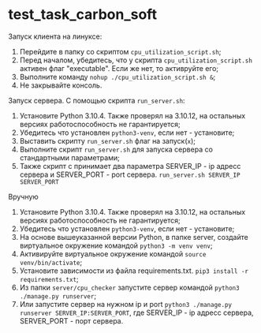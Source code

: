 # test_task_carbon_soft

Запуск клиента на линуксе:
1) Перейдите в папку со скриптом `cpu_utilization_script.sh`;
2) Перед началом, убедитесь, что у скрипта `cpu_utilization_script.sh` активен флаг "executable". Если же нет, то активруйте его;
3) Выполните команду `nohup ./cpu_utilization_script.sh &`;
4) Не закрывайте консоль.



Запуск сервера.
С помощью скрипта `run_server.sh`:
1) Установите Python 3.10.4. Также проверял на 3.10.12, на остальных версиях работоспособность не гарантируется;
2) Убедитесь что установлен `python3-venv`, если нет - установите;
3) Выставить скрипту `run_server.sh` флаг на запуск(`x`);
4) Выполните скрипт `run_server.sh` для запуска сервера со стандартными параметрами;
5) Также скрипт с принимает два параметра SERVER_IP - ip адресс сервера и SERVER_PORT - port сервера. `run_server.sh SERVER_IP SERVER_PORT`

Вручную
1) Установите Python 3.10.4. Также проверял на 3.10.12, на остальных версиях работоспособность не гарантируется;
2) Убедитесь что установлен `python3-venv`, если нет - установите;
3) На основе вышеуказанной версии Python, в папке server, создайте виртуальное окружение командой `python3 -m venv venv`;
4) Активируйте виртуальное окружение командой `source venv/bin/activate`;
5) Установите зависимости из файла requirements.txt. `pip3 install -r requirements.txt`;
6) Из папки `server/cpu_checker` запустите сервер командой `python3 ./manage.py runserver`;
7) Или запустите сервер на нужном ip и port `python3 ./manage.py runserver SERVER_IP:SERVER_PORT`, где SERVER_IP - ip адресс сервера, SERVER_PORT - порт сервера.
